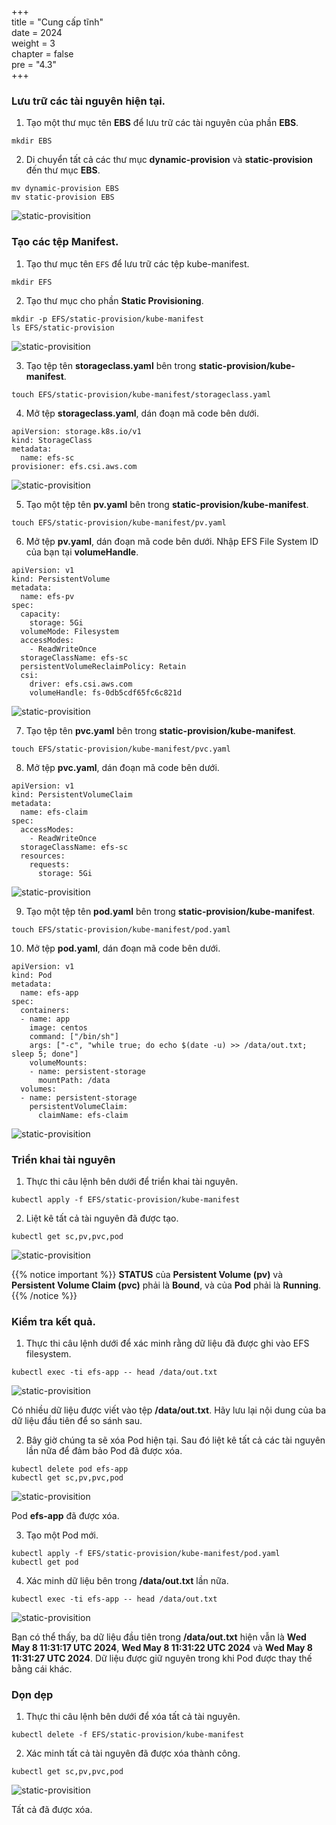 +++  
title = "Cung cấp tĩnh"  
date = 2024  
weight = 3  
chapter = false  
pre = "4.3"  
+++

### Lưu trữ các tài nguyên hiện tại.

1. Tạo một thư mục tên **EBS** để lưu trữ các tài nguyên của phần **EBS**.

```
mkdir EBS
```

2. Di chuyển tất cả các thư mục **dynamic-provision** và **static-provision** đến thư mục **EBS**.

```
mv dynamic-provision EBS
mv static-provision EBS
```

![static-provisition](/images/4-efs/4.3.1.png)

### Tạo các tệp Manifest.

1. Tạo thư mục tên `EFS` để lưu trữ các tệp kube-manifest.

```
mkdir EFS
```

2. Tạo thư mục cho phần **Static Provisioning**.

```
mkdir -p EFS/static-provision/kube-manifest
ls EFS/static-provision
```

![static-provisition](/images/4-efs/4.3.2.png)

3. Tạo tệp tên **storageclass.yaml** bên trong **static-provision/kube-manifest**.

```
touch EFS/static-provision/kube-manifest/storageclass.yaml
```

4. Mở tệp **storageclass.yaml**, dán đoạn mã code bên dưới.

```
apiVersion: storage.k8s.io/v1
kind: StorageClass
metadata:
  name: efs-sc
provisioner: efs.csi.aws.com
```

![static-provisition](/images/4-efs/4.3.3.png)

5. Tạo một tệp tên **pv.yaml** bên trong **static-provision/kube-manifest**.

```
touch EFS/static-provision/kube-manifest/pv.yaml
```

6. Mở tệp **pv.yaml**, dán đoạn mã code bên dưới. Nhập EFS File System ID của bạn tại **volumeHandle**.

```
apiVersion: v1
kind: PersistentVolume
metadata:
  name: efs-pv
spec:
  capacity:
    storage: 5Gi
  volumeMode: Filesystem
  accessModes:
    - ReadWriteOnce
  storageClassName: efs-sc
  persistentVolumeReclaimPolicy: Retain
  csi:
    driver: efs.csi.aws.com
    volumeHandle: fs-0db5cdf65fc6c821d
```

![static-provisition](/images/4-efs/4.3.4.png)

7. Tạo tệp tên **pvc.yaml** bên trong **static-provision/kube-manifest**.

```
touch EFS/static-provision/kube-manifest/pvc.yaml
```

8. Mở tệp **pvc.yaml**, dán đoạn mã code bên dưới.

```
apiVersion: v1
kind: PersistentVolumeClaim
metadata:
  name: efs-claim
spec:
  accessModes:
    - ReadWriteOnce
  storageClassName: efs-sc
  resources:
    requests:
      storage: 5Gi
```

![static-provisition](/images/4-efs/4.3.5.png)

9. Tạo một tệp tên **pod.yaml** bên trong **static-provision/kube-manifest**.

```
touch EFS/static-provision/kube-manifest/pod.yaml
```

10. Mở tệp **pod.yaml**, dán đoạn mã code bên dưới.

```
apiVersion: v1
kind: Pod
metadata:
  name: efs-app
spec:
  containers:
  - name: app
    image: centos
    command: ["/bin/sh"]
    args: ["-c", "while true; do echo $(date -u) >> /data/out.txt; sleep 5; done"]
    volumeMounts:
    - name: persistent-storage
      mountPath: /data
  volumes:
  - name: persistent-storage
    persistentVolumeClaim:
      claimName: efs-claim
```

![static-provisition](/images/4-efs/4.3.6.png)

### Triển khai tài nguyên

1. Thực thi câu lệnh bên dưới để triển khai tài nguyên.

```
kubectl apply -f EFS/static-provision/kube-manifest
```

2. Liệt kê tất cả tài nguyên đã được tạo.

```
kubectl get sc,pv,pvc,pod
```

![static-provisition](/images/4-efs/4.3.7.png)

{{% notice important %}}
**STATUS** của **Persistent Volume (pv)** và **Persistent Volume Claim (pvc)** phải là **Bound**, và của **Pod** phải là **Running**.
{{% /notice %}}

### Kiểm tra kết quả.

1. Thực thi câu lệnh dưới để xác minh rằng dữ liệu đã được ghi vào EFS filesystem.

```
kubectl exec -ti efs-app -- head /data/out.txt
```

![static-provisition](/images/4-efs/4.3.8.png)

Có nhiều dữ liệu được viết vào tệp **/data/out.txt**. Hãy lưu lại nội dung của ba dữ liệu đầu tiên để so sánh sau.

2. Bây giờ chúng ta sẽ xóa Pod hiện tại. Sau đó liệt kê tất cả các tài nguyên lần nữa để đảm bảo Pod đã được xóa.

```
kubectl delete pod efs-app
kubectl get sc,pv,pvc,pod
```

![static-provisition](/images/4-efs/4.3.9.png)

Pod **efs-app** đã được xóa.

3. Tạo một Pod mới.

```
kubectl apply -f EFS/static-provision/kube-manifest/pod.yaml
kubectl get pod
```

4. Xác minh dữ liệu bên trong **/data/out.txt** lần nữa.

```
kubectl exec -ti efs-app -- head /data/out.txt
```

![static-provisition](/images/4-efs/4.3.10.png)

Bạn có thể thấy, ba dữ liệu đầu tiên trong **/data/out.txt** hiện vẫn là **Wed May 8 11:31:17 UTC 2024**, **Wed May 8 11:31:22 UTC 2024** và **Wed May 8 11:31:27 UTC 2024**. Dữ liệu được giữ nguyên trong khi Pod được thay thế bằng cái khác.

### Dọn dẹp

1. Thực thi câu lệnh bên dưới để xóa tất cả tài nguyên.

```
kubectl delete -f EFS/static-provision/kube-manifest
```

2. Xác minh tất cả tài nguyên đã được xóa thành công.

```
kubectl get sc,pv,pvc,pod
```

![static-provisition](/images/4-efs/4.3.11.png)

Tất cả đã được xóa.

